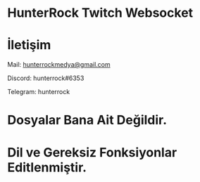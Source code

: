 # HunterRock Twitch Websocket

# İletişim

Mail: hunterrockmedya@gmail.com

Discord: hunterrock#6353

Telegram: hunterrock


# Dosyalar Bana Ait Değildir.
# Dil ve Gereksiz Fonksiyonlar Editlenmiştir.
